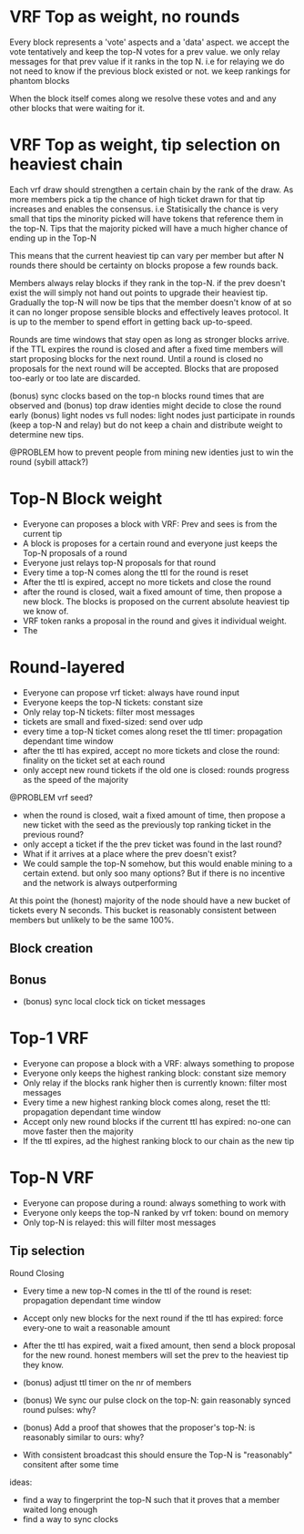 # VRF Top as weight, no rounds

Every block represents a 'vote' aspects and a 'data' aspect. we accept the vote
tentatively and keep the top-N votes for a prev value. we only relay messages for
that prev value if it ranks in the top N. i.e for relaying we do not need to know
if the previous block existed or not. we keep rankings for phantom blocks

When the block itself comes along we resolve these votes and and any other blocks
that were waiting for it.


# VRF Top as weight, tip selection on heaviest chain

Each vrf draw should strengthen a certain chain by the rank of the draw. As more members
pick a tip the chance of high ticket drawn for that tip increases and enables
the consensus. i.e Statisically the chance is very small that tips the minority
picked will have tokens that reference them in the top-N. Tips that the majority
picked will have a much higher chance of ending up in the Top-N

This means that the current heaviest tip can vary per member but after N rounds
there should be certainty on blocks propose a few rounds back.

Members always relay blocks if they rank in the top-N. if the prev doesn't exist
the will simply not hand out points to upgrade their heaviest tip. Gradually the top-N
will now be tips that the member doesn't know of at so it can no longer propose
sensible blocks and effectively leaves protocol. It is up to the member to spend
effort in getting back up-to-speed.

Rounds are time windows that stay open as long as stronger blocks arrive. if the TTL
expires the round is closed and after a fixed time members will start proposing blocks
for the next round. Until a round is closed no proposals for the next round will be
accepted. Blocks that are proposed too-early or too late are discarded.

(bonus) sync clocks based on the top-n blocks round times that are observed and
(bonus) top draw identies might decide to close the round early
(bonus) light nodes vs full nodes: light nodes just participate in rounds (keep a top-N and relay) but do
not keep a chain and distribute weight to determine new tips.


@PROBLEM how to prevent people from mining new identies just to win the round (sybill attack?)




# Top-N Block weight
- Everyone can proposes a block with VRF: Prev and sees is from the current tip
- A block is proposes for a certain round and everyone just keeps the Top-N proposals of a round
- Everyone just relays top-N proposals for that round
- Every time a top-N comes along the ttl for the round is reset
- After the ttl is expired, accept no more tickets and close the round
- after the round is closed, wait a fixed amount of time, then propose a new block. The blocks is proposed
  on the current absolute heaviest tip we know of.
- VRF token ranks a proposal in the round and gives it individual weight.
- The

# Round-layered
- Everyone can propose vrf ticket: always have round input
- Everyone keeps the top-N tickets: constant size
- Only relay top-N tickets: filter most messages
- tickets are small and fixed-sized: send over udp
- every time a top-N ticket comes along reset the ttl timer: propagation dependant time window
- after the ttl has expired, accept no more tickets and close the round: finality on the ticket set at each round
- only accept new round tickets if the old one is closed: rounds progress as the speed of the majority

@PROBLEM vrf seed?
- when the round is closed, wait a fixed amount of time, then propose a new ticket with the seed as the
  previously top ranking ticket in the previous round?
- only accept a ticket if the the prev ticket was found in the last round?
- What if it arrives at a place where the prev doesn't exist?
- We could sample the top-N somehow, but this would enable mining to a certain extend.
  but only soo many options? But if there is no incentive and the network is always outperforming

At this point the (honest) majority of the node should have a new bucket of tickets
every N seconds. This bucket is reasonably consistent between members but unlikely
to be the same 100%.   

## Block creation  

## Bonus
- (bonus) sync local clock tick on ticket messages

# Top-1 VRF
- Everyone can propose a block with a VRF: always something to propose
- Everyone only keeps the highest ranking block: constant size memory
- Only relay if the blocks rank higher then is currently known: filter most messages
- Every time a new highest ranking block comes along, reset the ttl: propagation dependant time window
- Accept only new round blocks if the current ttl has expired: no-one can move faster then the majority
- If the ttl expires, ad the highest ranking block to our chain as the new tip

# Top-N VRF

- Everyone can propose during a round: always something to work with
- Everyone only keeps the top-N ranked by vrf token: bound on memory  
- Only top-N is relayed: this will filter most messages

Tip selection
-

Round Closing  
- Every time a new top-N comes in the ttl of the round is reset: propagation dependant time window
- Accept only new blocks for the next round if the ttl has expired: force every-one to wait a reasonable amount
- After the ttl has expired, wait a fixed amount, then send a block proposal for the new round. honest members
  will set the prev to the heaviest tip they know.


- (bonus) adjust ttl timer on the nr of members
- (bonus) We sync our pulse clock on the top-N: gain reasonably synced round pulses: why?
- (bonus) Add a proof that showes that the proposer's top-N: is reasonably similar to ours: why?

- With consistent broadcast this should ensure the Top-N is "reasonably" consitent after some time

ideas:
- find a way to fingerprint the top-N such that it proves that a member waited
  long enough
- find a way to sync clocks
